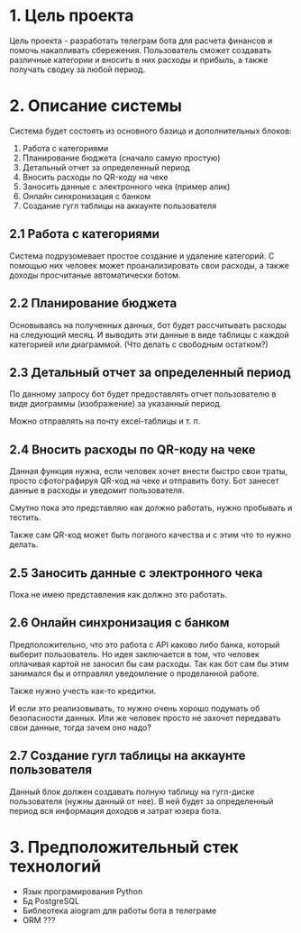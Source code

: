 # 1. Цель проекта

Цель проекта - разработать телеграм бота для расчета финансов и помочь накапливать сбережения. 
Пользователь сможет создавать различные категории и вносить в них расходы и прибыль, а 
также получать сводку за любой период.

# 2. Описание системы

Система будет состоять из основного базица и дополнительных блоков:

1. Работа с категориями
1. Планирование бюджета (сначало самую простую)
1. Детальный отчет за определенный период
1. Вносить расходы по QR-коду на чеке
1. Заносить данные с электронного чека (пример алик)
1. Онлайн синхронизация с банком
1. Создание гугл таблицы на аккаунте пользователя

## 2.1 Работа с категориями

Система подрузомевает простое создание и удаление категорий. С помощью них человек может
проанализировать свои расходы, а также доходы просчитаные автоматически ботом.

## 2.2 Планирование бюджета

Основываясь на полученных данных, бот будет рассчитывать расходы на следующий месяц. И выводить
эти данные в виде таблицы с каждой категорией или диаграммой. (Что делать с свободным остатком?)

## 2.3 Детальный отчет за определенный период

По данному запросу бот будет предоставлять отчет пользователю в виде диограммы (изображение)
за указанный период.

Можно отправлять на почту excel-таблицы и т. п.

## 2.4 Вносить расходы по QR-коду на чеке

Данная функция нужна, если человек хочет внести быстро свои траты, просто сфотографируя QR-код
на чеке и отправить боту. Бот занесет данные в расходы и уведомит пользователя.

Смутно пока это представляю как должно работать, нужно пробывать и тестить.

Также сам QR-код может быть поганого качества и с этим что то нужно делать.

## 2.5 Заносить данные с электронного чека

Пока не имею представления как должно это работать.

## 2.6 Онлайн синхронизация с банком

Предположительно, что это работа с API каково либо банка, который выберит пользователь. Но идея
заключается в том, что человек оплачивая картой не заносил бы сам расходы. Так как бот сам бы
этим занимался бы и отправлял уведомление о проделанной работе.

Также нужно учесть как-то кредитки.

И если это реализовывать, то нужно очень хорошо подумать об безопасности данных. Или же 
человек просто не захочет передавать свои данные, тогда зачем оно надо?

## 2.7 Создание гугл таблицы на аккаунте пользователя

Данный блок должен создавать полную таблицу на гугл-диске пользователя (нужны данный от нее).
В ней будет за определенный период вся информация доходов и затрат юзера бота.

# 3. Предположительный стек технологий

- Язык програмирования Python
- Бд PostgreSQL
- Библеотека aiogram для работы бота в телеграме
- ORM ???

